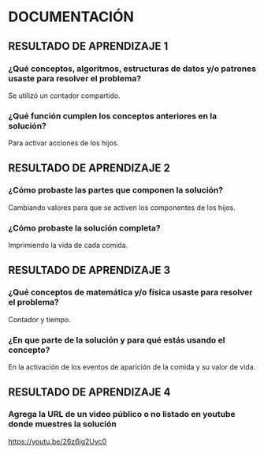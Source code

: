 # DOCUMENTACIÓN

## RESULTADO DE APRENDIZAJE 1

### ¿Qué conceptos, algoritmos, estructuras de datos y/o patrones usaste para resolver el problema?
Se utilizó un contador compartido.

### ¿Qué función cumplen los conceptos anteriores en la solución?
Para activar acciones de los hijos.

## RESULTADO DE APRENDIZAJE 2

### ¿Cómo probaste las partes que componen la solución?
Cambiando valores para que se activen los componentes de los hijos.

### ¿Cómo probaste la solución completa?
Imprimiendo la vida de cada comida.

## RESULTADO DE APRENDIZAJE 3

### ¿Qué conceptos de matemática y/o física usaste para resolver el problema?
Contador y tiempo.

### ¿En que parte de la solución y para qué estás usando el concepto?
En la activación de los eventos de aparición de la comida y su valor de vida.

## RESULTADO DE APRENDIZAJE 4

### Agrega la URL de un video público o no listado en youtube donde muestres la solución
https://youtu.be/26z6ig2Uvc0